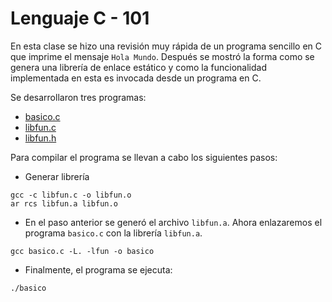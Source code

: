 # Lenguaje C - 101

En esta clase se hizo una revisión muy rápida de un programa sencillo en C que imprime el mensaje `Hola Mundo`. 
Después se mostró la forma como se genera una librería de enlace estático y como la funcionalidad implementada
en esta es invocada desde un programa en C.

Se desarrollaron tres programas: 

* [basico.c](https://github.com/diegoa7785/SistemasOperativos/blob/master/24_05_2019/basico.c)
* [libfun.c](https://github.com/diegoa7785/SistemasOperativos/blob/master/24_05_2019/libfun.c) 
* [libfun.h](https://github.com/diegoa7785/SistemasOperativos/blob/master/24_05_2019/libfun.h)

Para compilar el programa se llevan a cabo los siguientes pasos:

* Generar librería
```
gcc -c libfun.c -o libfun.o
ar rcs libfun.a libfun.o
```

* En el paso anterior se generó el archivo `libfun.a`. Ahora enlazaremos el programa `basico.c` con la
librería `libfun.a`.
```
gcc basico.c -L. -lfun -o basico
```
* Finalmente, el programa se ejecuta:
```
./basico
```

